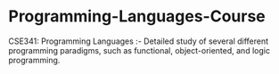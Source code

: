 # Programming-Languages-Course
CSE341: Programming Languages :- Detailed study of several different programming paradigms, such as functional, object-oriented, and logic programming. 
